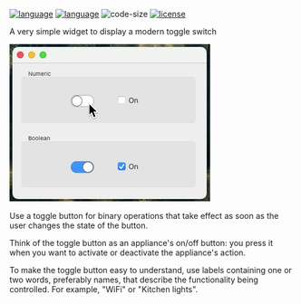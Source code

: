 [![language](https://img.shields.io/static/v1?label=language&message=4d&color=blue)](https://developer.4d.com/)
[![language](https://img.shields.io/github/languages/top/vdelachaux/toggle-switch.svg)](https://developer.4d.com/)
![code-size](https://img.shields.io/github/languages/code-size/vdelachaux/toggle-switch.svg)
[![license](https://img.shields.io/github/license/vdelachaux/toggle-switch)](LICENSE)

A very simple widget to display a modern toggle switch

![](readme.gif)

Use a toggle button for binary operations that take effect as soon as the user changes the state of the button.

Think of the toggle button as an appliance's on/off button: you press it when you want to activate or deactivate the appliance's action.

To make the toggle button easy to understand, use labels containing one or two words, preferably names, that describe the functionality being controlled. For example, "WiFi" or "Kitchen lights".
